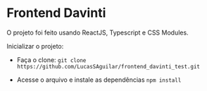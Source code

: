 # Frontend Davinti

O projeto foi feito usando ReactJS, Typescript e CSS Modules.

Inicializar o projeto:

- Faça o clone:
``
git clone https://github.com/LucasSAguilar/frontend_davinti_test.git
``

- Acesse o arquivo e instale as dependências
``npm install``

